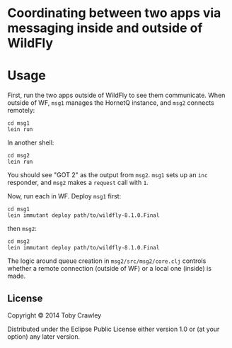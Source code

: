 # Coordinating between two apps via messaging inside and outside of WildFly

# Usage

First, run the two apps outside of WildFly to see them
communicate. When outside of WF, `msg1` manages the HornetQ instance,
and `msg2` connects remotely:

    cd msg1
    lein run

In another shell:

    cd msg2
    lein run

You should see "GOT 2" as the output from `msg2`. `msg1` sets up an
`inc` responder, and `msg2` makes a `request` call with `1`.

Now, run each in WF. Deploy `msg1` first:

    cd msg1
    lein immutant deploy path/to/wildfly-8.1.0.Final

then `msg2`:

    cd msg2
    lein immutant deploy path/to/wildfly-8.1.0.Final


The logic around queue creation in `msg2/src/msg2/core.clj` controls
whether a remote connection (outside of WF) or a local one (inside) is
made.

## License

Copyright © 2014 Toby Crawley

Distributed under the Eclipse Public License either version 1.0 or (at
your option) any later version.
